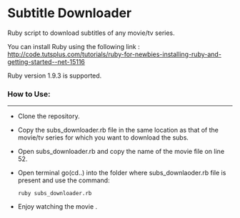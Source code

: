 Subtitle Downloader
===================

Ruby script to download subtitles of any movie/tv series.


You can install Ruby using the following link : http://code.tutsplus.com/tutorials/ruby-for-newbies-installing-ruby-and-getting-started--net-15116

Ruby version 1.9.3 is supported.

### How to Use:
---------------

* Clone the repository.

* Copy the subs_downloader.rb file in the same location as that of the movie/tv series for which you want to download the subs. 

* Open subs_downloader.rb and copy the name of the movie file on line 52.

* Open terminal go(cd..) into the folder where subs_downlaoder.rb file is present and use the 
  command:  

  `ruby subs_downloader.rb`

* Enjoy watching the movie .
